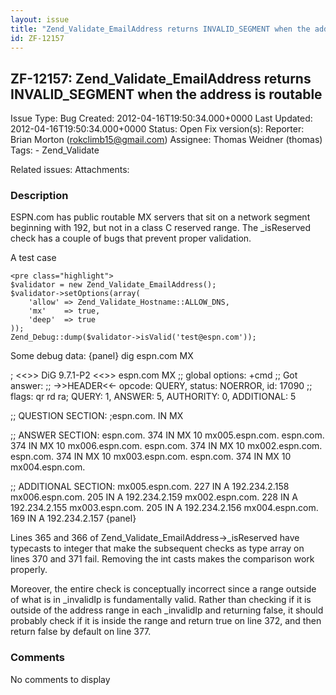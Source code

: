 ```yaml
---
layout: issue
title: "Zend_Validate_EmailAddress returns INVALID_SEGMENT when the address is routable"
id: ZF-12157
---
```


ZF-12157: Zend\_Validate\_EmailAddress returns INVALID\_SEGMENT when the address is routable
--------------------------------------------------------------------------------------------

 Issue Type: Bug Created: 2012-04-16T19:50:34.000+0000 Last Updated: 2012-04-16T19:50:34.000+0000 Status: Open Fix version(s): 
 Reporter:  Brian Morton (rokclimb15@gmail.com)  Assignee:  Thomas Weidner (thomas)  Tags: - Zend\_Validate
 
 Related issues: 
 Attachments: 
### Description

ESPN.com has public routable MX servers that sit on a network segment beginning with 192, but not in a class C reserved range. The \_isReserved check has a couple of bugs that prevent proper validation.

A test case

 
    <pre class="highlight">
    $validator = new Zend_Validate_EmailAddress();
    $validator->setOptions(array(
        'allow' => Zend_Validate_Hostname::ALLOW_DNS,
        'mx'    => true,
        'deep'  => true
    ));
    Zend_Debug::dump($validator->isValid('test@espn.com'));


Some debug data: {panel} dig espn.com MX

; <<>> DiG 9.7.1-P2 <<>> espn.com MX ;; global options: +cmd ;; Got answer: ;; ->>HEADER<<- opcode: QUERY, status: NOERROR, id: 17090 ;; flags: qr rd ra; QUERY: 1, ANSWER: 5, AUTHORITY: 0, ADDITIONAL: 5

;; QUESTION SECTION: ;espn.com. IN MX

;; ANSWER SECTION: espn.com. 374 IN MX 10 mx005.espn.com. espn.com. 374 IN MX 10 mx006.espn.com. espn.com. 374 IN MX 10 mx002.espn.com. espn.com. 374 IN MX 10 mx003.espn.com. espn.com. 374 IN MX 10 mx004.espn.com.

;; ADDITIONAL SECTION: mx005.espn.com. 227 IN A 192.234.2.158 mx006.espn.com. 205 IN A 192.234.2.159 mx002.espn.com. 228 IN A 192.234.2.155 mx003.espn.com. 205 IN A 192.234.2.156 mx004.espn.com. 169 IN A 192.234.2.157 {panel}

Lines 365 and 366 of Zend\_Validate\_EmailAddress->\_isReserved have typecasts to integer that make the subsequent checks as type array on lines 370 and 371 fail. Removing the int casts makes the comparison work properly.

Moreover, the entire check is conceptually incorrect since a range outside of what is in \_invalidIp is fundamentally valid. Rather than checking if it is outside of the address range in each \_invalidIp and returning false, it should probably check if it is inside the range and return true on line 372, and then return false by default on line 377.

 

 

### Comments

No comments to display